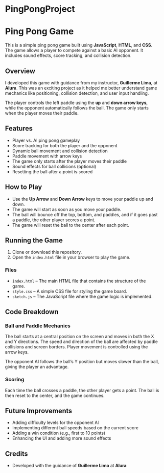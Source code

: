 # PingPongProject
# Ping Pong Game

This is a simple ping pong game built using **JavaScript**, **HTML**, and **CSS**. The game allows a player to compete against a basic AI opponent. It includes sound effects, score tracking, and collision detection.

## Overview

I developed this game with guidance from my instructor, **Guillerme Lima**, at **Alura**. This was an exciting project as it helped me better understand game mechanics like positioning, collision detection, and user input handling.

The player controls the left paddle using the **up** and **down arrow keys**, while the opponent automatically follows the ball. The game only starts when the player moves their paddle.

## Features

- Player vs. AI ping pong gameplay
- Score tracking for both the player and the opponent
- Dynamic ball movement and collision detection
- Paddle movement with arrow keys
- The game only starts after the player moves their paddle
- Sound effects for ball collisions (optional)
- Resetting the ball after a point is scored

## How to Play

- Use the **Up Arrow** and **Down Arrow** keys to move your paddle up and down.
- The game will start as soon as you move your paddle.
- The ball will bounce off the top, bottom, and paddles, and if it goes past a paddle, the other player scores a point.
- The game will reset the ball to the center after each point.

## Running the Game

1. Clone or download this repository.
2. Open the `index.html` file in your browser to play the game.

### Files

- `index.html` – The main HTML file that contains the structure of the game.
- `style.css` – A simple CSS file for styling the game board.
- `sketch.js` – The JavaScript file where the game logic is implemented.

## Code Breakdown

### Ball and Paddle Mechanics

The ball starts at a central position on the screen and moves in both the X and Y directions. The speed and direction of the ball are affected by paddle collisions and screen borders. Player movement is controlled using the arrow keys.

The opponent AI follows the ball’s Y position but moves slower than the ball, giving the player an advantage.

### Scoring

Each time the ball crosses a paddle, the other player gets a point. The ball is then reset to the center, and the game continues.

## Future Improvements

- Adding difficulty levels for the opponent AI
- Implementing different ball speeds based on the current score
- Adding a win condition (e.g., first to 10 points)
- Enhancing the UI and adding more sound effects

## Credits

- Developed with the guidance of **Guillerme Lima** at **Alura**
